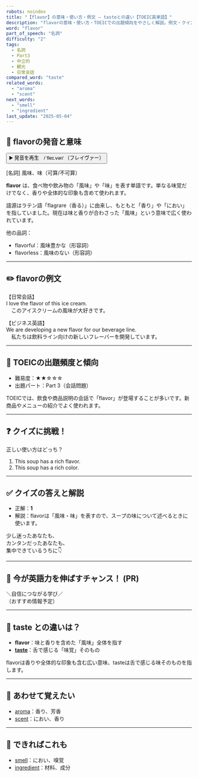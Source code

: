 ```yaml
---
robots: noindex
title: "【flavor】の意味・使い方・例文 ― tasteとの違い【TOEIC英単語】"
description: "flavorの意味・使い方・TOEICでの出題傾向をやさしく解説。例文・クイズ付きでtasteとの違いもわかりやすく学べます。"
word: "flavor"
part_of_speech: "名詞"
difficulty: "2"
tags:
  - 名詞
  - Part3
  - 中立的
  - 観光
  - 日常会話
compared_word: "taste"
related_words:
  - "aroma"
  - "scent"
next_words:
  - "smell"
  - "ingredient"
last_update: "2025-05-04"
---
```


## 🔰 flavorの発音と意味

<button class="play-audio" onclick="playTTS('flavor')">
  <span class="play-audio-main">
    ▶️ 発音を再生　/ˈfleɪ.vər/
  </span>
  <span class="play-audio-sub">
    （フレイヴァー）
  </span>
</button>

[名詞] 風味、味（可算/不可算）

**flavor** は、食べ物や飲み物の「風味」や「味」を表す単語です。単なる味覚だけでなく、香りや全体的な印象も含めて使われます。

語源はラテン語「flagrare（香る）」に由来し、もともと「香り」や「におい」を指していました。現在は味と香りが合わさった「風味」という意味で広く使われています。

他の品詞：  
- flavorful：風味豊かな（形容詞）
- flavorless：風味のない（形容詞）

---

## ✏️ flavorの例文

【日常会話】  
I love the flavor of this ice cream.  
　このアイスクリームの風味が大好きです。

【ビジネス英語】  
We are developing a new flavor for our beverage line.  
　私たちは飲料ライン向けの新しいフレーバーを開発しています。

---

## 🎯 TOEICの出題頻度と傾向

- 難易度：★★☆☆☆
- 出題パート：Part 3（会話問題）

TOEICでは、飲食や商品説明の会話で「flavor」が登場することが多いです。新商品やメニューの紹介でよく使われます。

---

## ❓ クイズに挑戦！

正しい使い方はどっち？

1. This soup has a rich flavor.  
2. This soup has a rich color.

---

## ✅ クイズの答えと解説

- 正解：**1**
- 解説：flavorは「風味・味」を表すので、スープの味について述べるときに使います。

少し迷ったあなたも、  
カンタンだったあなたも、  
集中できているうちに👇️

---

## 🚀 今が英語力を伸ばすチャンス！ (PR)

<div class="info-center">
＼自信につながる学び／<br>  
（おすすめ情報予定）
</div>

---

## 🤔  taste との違いは？

- **flavor**：味と香りを含めた「風味」全体を指す
- **[taste](/word/taste)**：舌で感じる「味覚」そのもの

flavorは香りや全体的な印象も含む広い意味、tasteは舌で感じる味そのものを指します。

---

## 🧩 あわせて覚えたい

- [aroma](/word/aroma)：香り、芳香
- [scent](/word/scent)：におい、香り

---

## 📖 できればこれも

- [smell](/word/smell)：におい、嗅覚
- [ingredient](/word/ingredient)：材料、成分

<!-- cvid: aid38_bid18 -->
